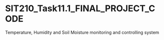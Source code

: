 # SIT210_Task11.1_FINAL_PROJECT_CODE
Temperature, Humidity and Soil Moisture monitoring and controlling system
